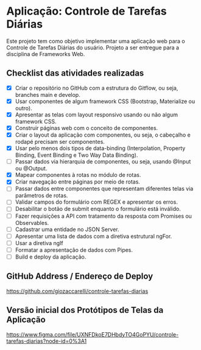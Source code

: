 # Aplicação: Controle de Tarefas Diárias 
Este projeto tem como objetivo implementar uma aplicação web para o Controle de Tarefas Diárias do usuário. Projeto a ser entregue para a disciplina de Frameworks Web.

## Checklist das atividades realizadas 
- [x] Criar o repositório no GitHub com a estrutura do Gitflow, ou seja, branches main e develop.
- [x] Usar componentes de algum framework CSS (Bootstrap, Materialize ou outro).
- [x] Apresentar as telas com layout responsivo usando ou não algum framework CSS.
- [x] Construir páginas web com o conceito de componentes. 
- [x] Criar o layout da aplicação com componentes, ou seja, o cabeçalho e rodapé precisam ser componentes.
- [x] Usar pelo menos dois tipos de data-binding (Interpolation, Property Binding, Event Binding e Two Way Data Binding).
- [ ] Passar dados via hierarquia de componentes, ou seja, usando @Input ou @Output.
- [x] Mapear componentes à rotas no módulo de rotas.
- [x] Criar navegação entre páginas por meio de rotas.
- [ ] Passar dados entre componentes que representam diferentes telas via parâmetros de rotas. 
- [ ] Validar campos do formulário com REGEX e apresentar os erros.
- [ ] Desabilitar o botão de submit enquanto o formulário está inválido.
- [ ] Fazer requisições a API com tratamento da resposta com Promises ou Observables.
- [ ] Cadastrar uma entidade no JSON Server.
- [ ] Apresentar uma lista de dados com a diretiva estrutural ngFor.
- [ ] Usar a diretiva ngIf
- [ ] Formatar a apresentação de dados com Pipes.
- [ ] Build e deploy da aplicação.

## GitHub Address / Endereço de Deploy
https://github.com/giozaccarelli/controle-tarefas-diarias


## Versão inicial dos Protótipos de Telas da Aplicação
https://www.figma.com/file/UXNFDkoE7DHbdyTO4GoPYU/controle-tarefas-diarias?node-id=0%3A1
